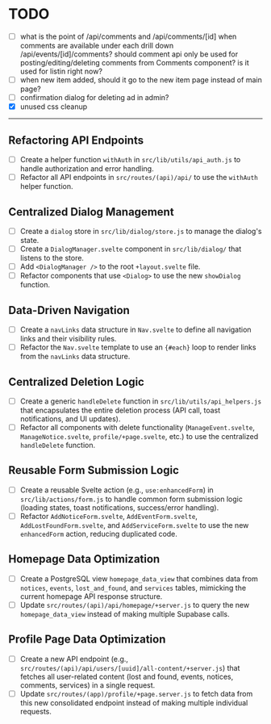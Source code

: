 # TODO

- [ ] what is the point of /api/comments and /api/comments/[id] when comments are available under each drill down /api/events/[id]/comments? should comment api only be used for posting/editing/deleting comments from Comments component? is it used for listin right now?
- [ ] when new item added, should it go to the new item page instead of main page?
- [ ] confirmation dialog for deleting ad in admin?
- [x] unused css cleanup

---

## Refactoring API Endpoints

- [ ] Create a helper function `withAuth` in `src/lib/utils/api_auth.js` to handle authorization and error handling.
- [ ] Refactor all API endpoints in `src/routes/(api)/api/` to use the `withAuth` helper function.

## Centralized Dialog Management

- [ ] Create a `dialog` store in `src/lib/dialog/store.js` to manage the dialog's state.
- [ ] Create a `DialogManager.svelte` component in `src/lib/dialog/` that listens to the store.
- [ ] Add `<DialogManager />` to the root `+layout.svelte` file.
- [ ] Refactor components that use `<Dialog>` to use the new `showDialog` function.

## Data-Driven Navigation

- [ ] Create a `navLinks` data structure in `Nav.svelte` to define all navigation links and their visibility rules.
- [ ] Refactor the `Nav.svelte` template to use an `{#each}` loop to render links from the `navLinks` data structure.

## Centralized Deletion Logic

- [ ] Create a generic `handleDelete` function in `src/lib/utils/api_helpers.js` that encapsulates the entire deletion process (API call, toast notifications, and UI updates).
- [ ] Refactor all components with delete functionality (`ManageEvent.svelte`, `ManageNotice.svelte`, `profile/+page.svelte`, etc.) to use the centralized `handleDelete` function.

## Reusable Form Submission Logic

- [ ] Create a reusable Svelte action (e.g., `use:enhancedForm`) in `src/lib/actions/form.js` to handle common form submission logic (loading states, toast notifications, success/error handling).
- [ ] Refactor `AddNoticeForm.svelte`, `AddEventForm.svelte`, `AddLostFoundForm.svelte`, and `AddServiceForm.svelte` to use the new `enhancedForm` action, reducing duplicated code.

## Homepage Data Optimization

- [ ] Create a PostgreSQL view `homepage_data_view` that combines data from `notices`, `events`, `lost_and_found`, and `services` tables, mimicking the current homepage API response structure.
- [ ] Update `src/routes/(api)/api/homepage/+server.js` to query the new `homepage_data_view` instead of making multiple Supabase calls.

## Profile Page Data Optimization

- [ ] Create a new API endpoint (e.g., `src/routes/(api)/api/users/[uuid]/all-content/+server.js`) that fetches all user-related content (lost and found, events, notices, comments, services) in a single request.
- [ ] Update `src/routes/(app)/profile/+page.server.js` to fetch data from this new consolidated endpoint instead of making multiple individual requests.
